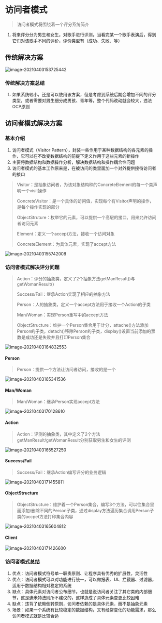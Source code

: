 # 访问者模式

> 访问者模式将围绕着一个评分系统简介

1. 将来评分分为男生和女生，对歌手进行评测，当看完某一个歌手表演后，得到它们对该歌手不同的评价，评价类型有（成功、失败、等）

## 传统解决方案

![image-20210403153725442](./images/image-20210403153725442.png)

### 传统解决方案总结

1. 如果系统较小，还是可以使用该方案，但是考虑到系统后期会增加不同的评分类型，或者需要对男生细分成男孩、青年等，整个代码改动就会较大，违法OCP原则

## 访问者模式解决方案

### 基本介绍

1. 访问者模式（Visitor Pattern），封装一些作用于某种数据结构的各元素的操作，它可以在不改变数据结构的前提下定义作用于这些元素的新操作
2. 主要将数据结构和数据操作分析，解决数据结构和操作耦合性问题
3. 访问者模式的基本工作原来是，在被访问的类里面加一个对外提供接待访问者的接口

> Visitor：是抽象访问者，为该对象结构种的ConcreteElement的每一个类声明一个visit操作
>
> ConcreteVisitor：是一个具体的访问值，实现每个有Visitor声明的操作，是每个操作实现的部分
>
> ObjectStruture：枚举它的元素，可以提供一个高层的接口，用来允许访问者访问元素
>
> Element：定义一个accept方法，接收一个访问对象
>
> ConcreteElement：为具体元素，实现了accept方法

![image-20210403155742008](./images/image-20210403155742008.png)

### 访问者模式解决评分问题

> Action：评分的抽象类，定义了2个抽象方法getManResult()与getWomanResult()
>
> Success/Fail：继承Action实现了相应的抽象方法
>
> Person：人的抽象类，定义一个accept方法用于接收一个Action的子类
>
> Man/Woman：实现Person重写中的accept方法
>
> ObjectStructure：维护一个Person集合用于计分，attache()方法添加Person的子类，detach()移除Person的子类，display()设置当前添加的票数是成功还是失败并且打印Person集合

![image-20210403164832553](./images/image-20210403161407683.png)

#### Person

> Person：提供一个方法让访问者访问，接收的是一个

![image-20210403165341536](./images/image-20210403165341536.png)

#### Man/Woman 

> Man/Woman：继承Person实现accept方法

![image-20210403170128610](./images/image-20210403170128610.png)

#### 

#### Action

> Action：评测的抽象类，其中定义了2个方法getManResult/getWomanResult分别获取男生和女生的评测

![image-20210403165527250](./images/image-20210403165527250.png)

#### Success/Fail

> Success/Fail：继承Action编写评分的业务逻辑

![image-20210403171455811](./images/image-20210403171455811.png)

#### ObjectStructure

> ObjectStructure：维护着一个Person集合，编写3个方法，可以往集合里面添加/删除不同的Person子类，通过display方法遍历集合调用Person子类的accpet方法打印集合内容

![image-20210403165604812](./images/image-20210403165604812.png)

#### Client

![image-20210403171426600](./images/image-20210403171426600.png)

### 访问者模式总结

1. 优点：访问者模式符号单一职责原则、让程序具有优秀的扩展性，灵活性
2. 优点：访问者模式可以对功能进行统一，可以做报表、UI、拦截器、过滤器，适用于数据结构相对稳定的系统
3. 缺点：具体元素对访问者公布细节，也就是说访问者关注了其它类的内部细节，这是迪米特法则所不建议的，这样造成了具体元素变更比较困难
4. 缺点：违背了依赖倒转原则，访问者依赖的是具体元素，而不是抽象元素
5. 场景：如果一个系统有比较稳定的数据结构，又有经常变化的功能需求，那么访问者模式就是比较合适



